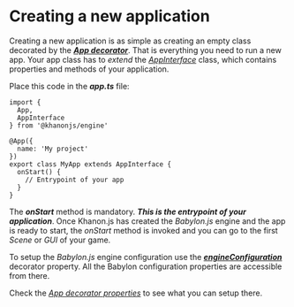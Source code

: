 # Creating a new application

Creating a new application is as simple as creating an empty class decorated by the [***App decorator***](https://khanonjs.com/api-docs/functions/decorators_app.App.html). That is everything you need to run a new app. Your app class has to *extend* the [*AppInterface*](https://khanonjs.com/api-docs/classes/decorators_app.AppInterface.html) class, which contains properties and methods of your application.

Place this code in the ***app.ts*** file:
```
import {
  App,
  AppInterface
} from '@khanonjs/engine'

@App({
  name: 'My project'
})
export class MyApp extends AppInterface {
  onStart() {
    // Entrypoint of your app
  }
}
```

The ***onStart*** method is mandatory. ***This is the entrypoint of your application***. Once Khanon.js has created the *Babylon.js* engine and the app is ready to start, the *onStart* method is invoked and you can go to the first *Scene* or *GUI* of your game.

To setup the *Babylon.js* engine configuration use the [***engineConfiguration***](https://khanonjs.com/api-docs/interfaces/decorators_app.AppProps.html#engineConfiguration) decorator property. All the Babylon configuration properties are accessible from there.

Check the [*App decorator properties*](https://khanonjs.com/api-docs/interfaces/decorators_app.AppProps.html) to see what you can setup there.